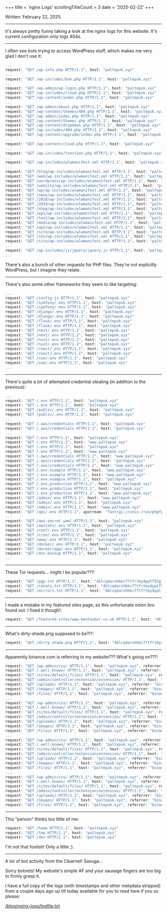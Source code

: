 +++
title               = 'nginx Logs'
scrollingTitleCount = 3
date                = '2025-02-22'
+++

Written: February 22, 2025.

---

It's always pretty funny taking a look at the nginx logs for this website. It's
current configuration only logs 404s.

---

I often see bots trying to access WordPress stuff, which makes me very glad I
don't use it:

```javascript
...
request: "GET /wp-info.php HTTP/1.1", host: "paltepuk.xyz"
...
request: "GET /wp-includes/bak.php HTTP/1.1", host: "paltepuk.xyz"
...
request: "GET /wp-admin/wp-login.php HTTP/1.1", host: "paltepuk.xyz"
request: "GET /wp-includes/cloud.php HTTP/1.1", host: "paltepuk.xyz"
request: "GET /wp-content/index.php HTTP/1.1", host: "paltepuk.xyz"
...
request: "GET /wp-admin/about.php HTTP/1.1", host: "paltepuk.xyz"
request: "GET /wp-content/themes/404.php HTTP/1.1", host: "paltepuk.xyz"
request: "GET /wp-admin/index.php HTTP/1.1", host: "paltepuk.xyz"
request: "GET /wp-content/themes.php HTTP/1.1", host: "paltepuk.xyz"
request: "GET /wp-content/dropdown.php HTTP/1.1", host: "paltepuk.xyz"
request: "GET /wp-includes/404.php HTTP/1.1", host: "paltepuk.xyz"
request: "GET /wp-content/upgrade/index.php HTTP/1.1", host: "paltepuk.xyz"
...
request: "GET /wp-content/cloud.php HTTP/1.1", host: "paltepuk.xyz"
...
request: "GET /wp-includes/function.php HTTP/1.1", host: "paltepuk.xyz"
...
request: "GET /wp-includes/wlwmanifest.xml HTTP/1.1", host: "paltepuk.xyz"
...
request: "GET /blog/wp-includes/wlwmanifest.xml HTTP/1.1", host: "paltepuk.xyz"
request: "GET /web/wp-includes/wlwmanifest.xml HTTP/1.1", host: "paltepuk.xyz"
request: "GET /wordpress/wp-includes/wlwmanifest.xml HTTP/1.1", host: "paltepuk.xyz"
request: "GET /website/wp-includes/wlwmanifest.xml HTTP/1.1", host: "paltepuk.xyz"
request: "GET /wp/wp-includes/wlwmanifest.xml HTTP/1.1", host: "paltepuk.xyz"
request: "GET /news/wp-includes/wlwmanifest.xml HTTP/1.1", host: "paltepuk.xyz"
request: "GET /2018/wp-includes/wlwmanifest.xml HTTP/1.1", host: "paltepuk.xyz"
request: "GET /2019/wp-includes/wlwmanifest.xml HTTP/1.1", host: "paltepuk.xyz"
request: "GET /shop/wp-includes/wlwmanifest.xml HTTP/1.1", host: "paltepuk.xyz"
request: "GET /wp1/wp-includes/wlwmanifest.xml HTTP/1.1", host: "paltepuk.xyz"
request: "GET /test/wp-includes/wlwmanifest.xml HTTP/1.1", host: "paltepuk.xyz"
request: "GET /media/wp-includes/wlwmanifest.xml HTTP/1.1", host: "paltepuk.xyz"
request: "GET /wp2/wp-includes/wlwmanifest.xml HTTP/1.1", host: "paltepuk.xyz"
request: "GET /site/wp-includes/wlwmanifest.xml HTTP/1.1", host: "paltepuk.xyz"
request: "GET /cms/wp-includes/wlwmanifest.xml HTTP/1.1", host: "paltepuk.xyz"
request: "GET /sito/wp-includes/wlwmanifest.xml HTTP/1.1", host: "paltepuk.xyz"
...
request: "GET /wp-includes/js/jquery/jquery.js HTTP/1.1", host: "paltepuk.xyz"
...
```

There's also a bunch of other requests for PHP files. They're not explicitly
WordPress, but I imagine they relate.

---

There's also some other frameworks they seem to like targeting:

```javascript
...
request: "GET /config.js HTTP/1.1", host: "paltepuk.xyz"
request: "GET /symfony/.env HTTP/1.1", host: "paltepuk.xyz"
request: "GET /symfony/.env HTTP/1.1", host: "paltepuk.xyz"
request: "GET /django/.env HTTP/1.1", host: "paltepuk.xyz"
request: "GET /django/.env HTTP/1.1", host: "paltepuk.xyz"
request: "GET /flask/.env HTTP/1.1", host: "paltepuk.xyz"
request: "GET /flask/.env HTTP/1.1", host: "paltepuk.xyz"
request: "GET /next/.env HTTP/1.1", host: "paltepuk.xyz"
request: "GET /next/.env HTTP/1.1", host: "paltepuk.xyz"
request: "GET /nuxt/.env HTTP/1.1", host: "paltepuk.xyz"
request: "GET /nuxt/.env HTTP/1.1", host: "paltepuk.xyz"
request: "GET /react/.env HTTP/1.1", host: "paltepuk.xyz"
request: "GET /react/.env HTTP/1.1", host: "paltepuk.xyz"
request: "GET /vue/.env HTTP/1.1", host: "paltepuk.xyz"
request: "GET /vue/.env HTTP/1.1", host: "paltepuk.xyz"
...
```

---

There's quite a lot of attempted credential stealing (in addition to the
previous):

```javascript
...
request: "GET /.env HTTP/1.1", host: "paltepuk.xyz"
request: "GET /.env HTTP/1.1", host: "paltepuk.xyz"
request: "GET /public/.env HTTP/1.1", host: "paltepuk.xyz"
request: "GET /public/.env HTTP/1.1", host: "paltepuk.xyz"
...
request: "GET /.aws/credentials HTTP/1.1", host: "paltepuk.xyz"
request: "GET /.aws/credentials HTTP/1.1", host: "paltepuk.xyz"
...
request: "GET /.env HTTP/1.1", host: "paltepuk.xyz"
request: "GET /.env HTTP/1.1", host: "www.paltepuk.xyz"
request: "GET /.env HTTP/1.1", host: "paltepuk.xyz"
request: "GET /.env HTTP/1.1", host: "www.paltepuk.xyz"
request: "GET /.aws/credentials HTTP/1.1", host: "www.paltepuk.xyz"
request: "GET /.aws/credentials HTTP/1.1", host: "paltepuk.xyz"
request: "GET /.aws/credentials HTTP/1.1", host: "www.paltepuk.xyz"
request: "GET /.env.example HTTP/1.1", host: "www.paltepuk.xyz"
request: "GET /.env.example HTTP/1.1", host: "www.paltepuk.xyz"
request: "GET /.env.example HTTP/1.1", host: "paltepuk.xyz"
request: "GET /.env.production HTTP/1.1", host: "www.paltepuk.xyz"
request: "GET /.env.production HTTP/1.1", host: "paltepuk.xyz"
request: "GET /.env.production HTTP/1.1", host: "www.paltepuk.xyz"
request: "GET /admin/.env HTTP/1.1", host: "www.paltepuk.xyz"
request: "GET /admin/.env HTTP/1.1", host: "paltepuk.xyz"
request: "GET /admin/.env HTTP/1.1", host: "www.paltepuk.xyz"
request: "GET /api/.env HTTP/1.1", upstream: "fastcgi://unix:/run/phpfpm/paltepuk.sock:", host: "www.paltepuk.xyz"
...
request: "GET /aws-secret.yaml HTTP/1.1", host: "paltepuk.xyz"
request: "GET /awstats/.env HTTP/1.1", host: "paltepuk.xyz"
request: "GET /conf/.env HTTP/1.1", host: "paltepuk.xyz"
request: "GET /cron/.env HTTP/1.1", host: "paltepuk.xyz"
request: "GET /www/.env HTTP/1.1", host: "paltepuk.xyz"
request: "GET /docker/.env HTTP/1.1", host: "paltepuk.xyz"
request: "GET /docker/app/.env HTTP/1.1", host: "paltepuk.xyz"
request: "GET /env.backup HTTP/1.1", host: "paltepuk.xyz"
...
```

---

These Tor requests... might I be popular???:

```javascript
request: "GET /pgp.txt HTTP/1.1", host: "4blcq4arxhbkc77tfrtmy4pptf55gjbhlj32rbfyskl672v2plsmjcyd.onion"
request: "GET /canary.txt HTTP/1.1", host: "4blcq4arxhbkc77tfrtmy4pptf55gjbhlj32rbfyskl672v2plsmjcyd.onion"
request: "GET /mirrors.txt HTTP/1.1", host: "4blcq4arxhbkc77tfrtmy4pptf55gjbhlj32rbfyskl672v2plsmjcyd.onion"
```

---

I made a mistake in my featured sites page, as this unfortunate onion bro found out. I fixed it though!:

```javascript
request: "GET /featured-sites/www.bentasker.co.uk HTTP/1.1", host: "4blcq4arxhbkc77tfrtmy4pptf55gjbhlj32rbfyskl672v2plsmjcyd.onion"
```

---

What's dirty-shade.png supposed to be?!?:

```javascript
request: "GET /dirty-shade.png HTTP/1.1", host: "4blcq4arxhbkc77tfrtmy4pptf55gjbhlj32rbfyskl672v2plsmjcyd.onion"
```

---

Apparently binance.com is referring to my website??? What's going on???:

```javascript
request: "GET /wp-admin/css/ HTTP/1.1", host: "paltepuk.xyz", referrer: "binance.com"
request: "GET /.well-known/ HTTP/1.1", host: "paltepuk.xyz", referrer: "binance.com"
request: "GET /sites/default/files/ HTTP/1.1", host: "paltepuk.xyz", referrer: "binance.com"
request: "GET /admin/controller/extension/extension/ HTTP/1.1", host: "paltepuk.xyz", referrer: "binance.com"
request: "GET /uploads/ HTTP/1.1", host: "paltepuk.xyz", referrer: "binance.com"
request: "GET /images/ HTTP/1.1", host: "paltepuk.xyz", referrer: "binance.com"
request: "GET /files/ HTTP/1.1", host: "paltepuk.xyz", referrer: "binance.com"
...
request: "GET /wp-admin/css/ HTTP/1.1", host: "paltepuk.xyz", referrer: "binance.com"
request: "GET /.well-known/ HTTP/1.1", host: "paltepuk.xyz", referrer: "binance.com"
request: "GET /sites/default/files/ HTTP/1.1", host: "paltepuk.xyz", referrer: "binance.com"
request: "GET /admin/controller/extension/extension/ HTTP/1.1", host: "paltepuk.xyz", referrer: "binance.com"
request: "GET /uploads/ HTTP/1.1", host: "paltepuk.xyz", referrer: "binance.com"
request: "GET /images/ HTTP/1.1", host: "paltepuk.xyz", referrer: "binance.com"
request: "GET /files/ HTTP/1.1", host: "paltepuk.xyz", referrer: "binance.com"
...
request: "GET /wp-admin/css/ HTTP/1.1", host: "paltepuk.xyz", referrer: "binance.com"
request: "GET /.well-known/ HTTP/1.1", host: "paltepuk.xyz", referrer: "binance.com"
request: "GET /sites/default/files/ HTTP/1.1", host: "paltepuk.xyz", referrer: "binance.com"
request: "GET /admin/controller/extension/extension/ HTTP/1.1", host: "paltepuk.xyz", referrer: "binance.com"
request: "GET /uploads/ HTTP/1.1", host: "paltepuk.xyz", referrer: "binance.com"
request: "GET /images/ HTTP/1.1", host: "paltepuk.xyz", referrer: "binance.com"
request: "GET /files/ HTTP/1.1", host: "paltepuk.xyz", referrer: "binance.com"
...
request: "GET /wp-admin/css/ HTTP/1.1", host: "paltepuk.xyz", referrer: "binance.com"
request: "GET /.well-known/ HTTP/1.1", host: "paltepuk.xyz", referrer: "binance.com"
request: "GET /sites/default/files/ HTTP/1.1", host: "paltepuk.xyz", referrer: "binance.com"
request: "GET /admin/controller/extension/extension/ HTTP/1.1", host: "paltepuk.xyz", referrer: "binance.com"
request: "GET /uploads/ HTTP/1.1", host: "paltepuk.xyz", referrer: "binance.com"
request: "GET /images/ HTTP/1.1", host: "paltepuk.xyz", referrer: "binance.com"
request: "GET /files/ HTTP/1.1", host: "paltepuk.xyz", referrer: "binance.com"
```

---

This "person" thinks too little of me:

```javascript
request: "GET /home HTTP/1.1", host: "paltepuk.xyz"
request: "GET /tmp HTTP/1.1", host: "paltepuk.xyz"
request: "GET /dev HTTP/1.1", host: "paltepuk.xyz"
```

I'm not that foolish! Only a little ;).

---

A lot of bot activity from the Clearnet! Sasuga...

Sorry botnets! My website's simple AF and your sausage fingers are too big to
firmly grasp it.

I have a full copy of the logs (with timestamps and other metadata stripped)
from a couple days ago up till today available for you to read here if you so
please:

[/blog/nginx-logs/logfile.txt](/blog/nginx-logs/logfile.txt)
